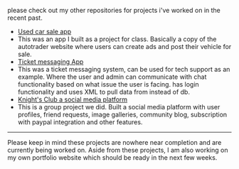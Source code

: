 please check out my other repositories for projects i've worked on in the recent past.
- [Used car sale app](https://github.com/m-baqir/UsedCarApp)
- This was an app I built as a project for class. Basically a copy of the autotrader website where users can create ads and post their vehicle for sale.
- [Ticket messaging App](https://github.com/m-baqir/TicketMessagingApp)
- This was a ticket messaging system, can be used for tech support as an example. Where the  user and admin can communicate with chat functionality based on what issue the user is facing. has login functionality and uses XML to pull data from instead of db.
- [Knight's Club a social media platform](https://github.com/m-baqir/Knights-Club) 
- This is a group project we did. Built a social media platform with user profiles, friend requests, image galleries, community blog, subscription with paypal integration and other features.
---
Please keep in mind these projects are nowhere near completion and are currently being worked on. Aside from these projects, I am also working on my own portfolio website which should be ready in the next few weeks. 
